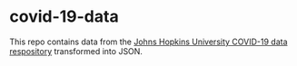 # covid-19-data

This repo contains data from the [Johns Hopkins University COVID-19 data respository](CSSEGISandData/COVID-19) transformed into JSON.

